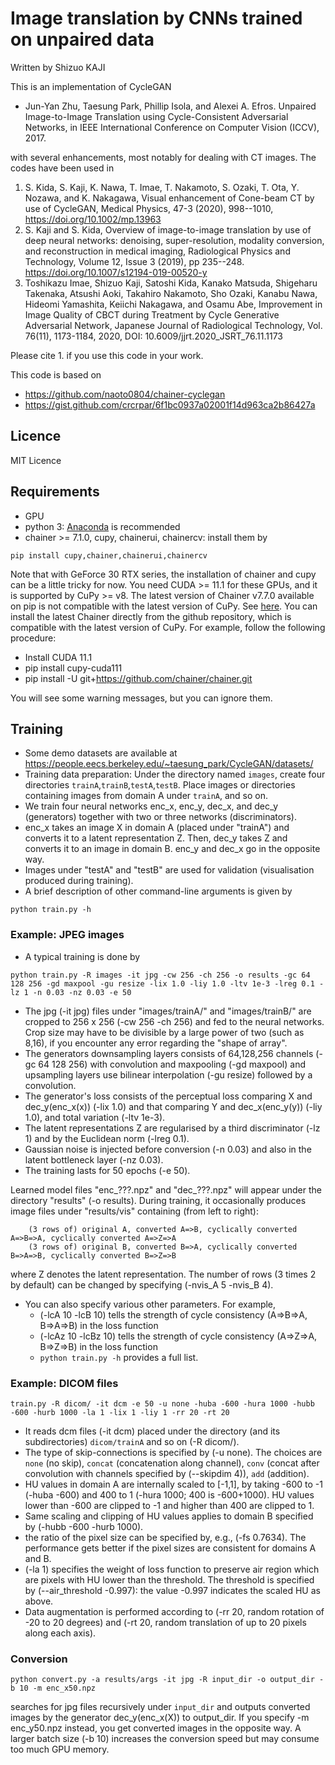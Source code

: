 # Image translation by CNNs trained on unpaired data
Written by Shizuo KAJI

This is an implementation of CycleGAN

- Jun-Yan Zhu, Taesung Park, Phillip Isola, and Alexei A. Efros. Unpaired Image-to-Image Translation using Cycle-Consistent Adversarial Networks, in IEEE International Conference on Computer Vision (ICCV), 2017. 

with several enhancements, most notably for dealing with CT images.
The codes have been used in 

1. S. Kida, S. Kaji, K. Nawa, T. Imae, T. Nakamoto, S. Ozaki, T. Ota, Y. Nozawa, and K. Nakagawa, Visual enhancement of Cone-beam CT by use of CycleGAN, Medical Physics, 47-3 (2020), 998--1010, https://doi.org/10.1002/mp.13963
2. S. Kaji and S. Kida, Overview of image-to-image translation by use of deep neural networks: denoising, super-resolution, modality conversion, and reconstruction in  medical imaging, Radiological Physics and Technology,  Volume 12, Issue 3 (2019), pp 235--248. https://doi.org/10.1007/s12194-019-00520-y
3. Toshikazu Imae, Shizuo Kaji, Satoshi Kida, Kanako Matsuda, Shigeharu Takenaka, Atsushi Aoki, Takahiro Nakamoto, Sho Ozaki, Kanabu Nawa, Hideomi Yamashita, Keiichi Nakagawa, and Osamu Abe, Improvement in Image Quality of CBCT during Treatment by Cycle Generative Adversarial Network, Japanese Journal of Radiological Technology, Vol. 76(11), 1173-1184, 2020, DOI: 10.6009/jjrt.2020_JSRT_76.11.1173

Please cite 1. if you use this code in your work.

This code is based on 
- https://github.com/naoto0804/chainer-cyclegan
- https://gist.github.com/crcrpar/6f1bc0937a02001f14d963ca2b86427a

## Licence
MIT Licence

## Requirements
- GPU
- python 3: [Anaconda](https://anaconda.org) is recommended
- chainer >= 7.1.0, cupy, chainerui, chainercv: install them by
```
pip install cupy,chainer,chainerui,chainercv
```

Note that with GeForce 30 RTX series, 
the installation of chainer and cupy can be a little tricky for now.
You need CUDA >= 11.1 for these GPUs, and it is supported by CuPy >= v8.
The latest version of Chainer v7.7.0 available on pip is not compatible with the latest version of CuPy.
See [here](https://github.com/chainer/chainer/pull/8583).
You can install the latest Chainer directly from the github repository, which is compatible with the latest version of CuPy.
For example, follow the following procedure:
- Install CUDA 11.1
- pip install cupy-cuda111
- pip install -U git+https://github.com/chainer/chainer.git

You will see some warning messages, but you can ignore them.


## Training
- Some demo datasets are available at https://people.eecs.berkeley.edu/~taesung_park/CycleGAN/datasets/
- Training data preparation: Under the directory named `images`, create four directories `trainA`,`trainB`,`testA`,`testB`.
Place images or directories containing images from domain A under `trainA`, and so on.
- We train four neural networks enc_x, enc_y, dec_x, and dec_y (generators) together with two or three networks (discriminators).
- enc_x takes an image X in domain A (placed under "trainA") and converts it to a latent representation Z.
Then, dec_y takes Z and converts it to an image in domain B. enc_y and dec_x go in the opposite way.
- Images under "testA" and "testB" are used for validation (visualisation produced during training).
- A brief description of other command-line arguments is given by
```
python train.py -h
```

### Example: JPEG images
- A typical training is done by
```
python train.py -R images -it jpg -cw 256 -ch 256 -o results -gc 64 128 256 -gd maxpool -gu resize -lix 1.0 -liy 1.0 -ltv 1e-3 -lreg 0.1 -lz 1 -n 0.03 -nz 0.03 -e 50
```
- The jpg (-it jpg) files under "images/trainA/" and "images/trainB/" are cropped to 256 x 256 (-cw 256 -ch 256)
and fed to the neural networks.
Crop size may have to be divisible by a large power of two (such as 8,16), if you encounter any error regarding the "shape of array".
- The generators downsampling layers consists of 64,128,256 channels (-gc 64 128 256) with convolution and maxpooling (-gd maxpool)
and upsampling layers use bilinear interpolation (-gu resize) followed by a convolution.
- The generator's loss consists of the perceptual loss comparing X and dec_y(enc_x(x)) (-lix 1.0) and that comparing Y and dec_x(enc_y(y)) (-liy 1.0),
and total variation (-ltv 1e-3).
- The latent representations Z are regularised by a third discriminator (-lz 1) and by the Euclidean norm (-lreg 0.1).
- Gaussian noise is injected before conversion (-n 0.03) and also in the latent bottleneck layer (-nz 0.03).
- The training lasts for 50 epochs (-e 50).

Learned model files "enc_???.npz" and "dec_???.npz" will appear under the directory "results" (-o results).
During training, it occasionally produces image files under "results/vis" containing (from left to right):
```
    (3 rows of) original A, converted A=>B, cyclically converted A=>B=>A, cyclically converted A=>Z=>A
    (3 rows of) original B, converted B=>A, cyclically converted B=>A=>B, cyclically converted B=>Z=>B
``` 
where Z denotes the latent representation. The number of rows (3 times 2 by default) can be changed by specifying (-nvis_A 5 -nvis_B 4).

- You can also specify various other parameters. For example,
    - (-lcA 10 -lcB 10) tells the strength of cycle consistency (A=>B=>A, B=>A=>B) in the loss function
    - (-lcAz 10 -lcBz 10) tells the strength of cycle consistency (A=>Z=>A, B=>Z=>B) in the loss function
    - `python train.py -h` provides a full list.

### Example: DICOM files
```
train.py -R dicom/ -it dcm -e 50 -u none -huba -600 -hura 1000 -hubb -600 -hurb 1000 -la 1 -lix 1 -liy 1 -rr 20 -rt 20
```
- It reads dcm files (-it dcm) placed under the directory (and its subdirectories) `dicom/trainA` and so on (-R dicom/).
- The type of skip-connections is specified by (-u none). The choices are `none` (no skip), `concat` (concatenation along channel),
`conv` (concat after convolution with channels specified by (--skipdim 4)), `add` (addition).
- HU values in domain A are internally scaled to [-1,1], by taking -600 to -1 (-huba -600) and 400 to 1 (-hura 1000; 400 is -600+1000).
HU values lower than -600 are clipped to -1 and higher than 400 are clipped to 1.
- Same scaling and clipping of HU values applies to domain B specified by (-hubb -600 -hurb 1000).
- the ratio of the pixel size can be specified by, e.g., (-fs 0.7634). The performance gets better if the pixel sizes are consistent for domains A and B.
- (-la 1) specifies the weight of loss function to preserve air region which are pixels with HU lower than the threshold.
The threshold is specified by (--air_threshold -0.997): the value -0.997 indicates the scaled HU as above.
- Data augmentation is performed according to (-rr 20, random rotation of -20 to 20 degrees) and (-rt 20, random translation of up to 20 pixels along each axis).


### Conversion
```
python convert.py -a results/args -it jpg -R input_dir -o output_dir -b 10 -m enc_x50.npz
```
searches for jpg files recursively under `input_dir` and outputs converted images by the generator dec_y(enc_x(X)) to output_dir.
If you specify -m enc_y50.npz instead, you get converted images in the opposite way.
A larger batch size (-b 10) increases the conversion speed but may consume too much GPU memory.
